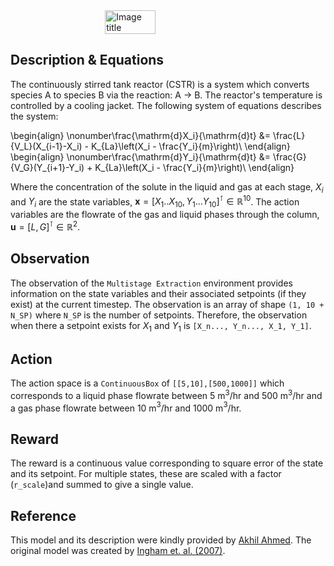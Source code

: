 <script type="text/javascript"
  src="https://cdnjs.cloudflare.com/ajax/libs/mathjax/2.7.0/MathJax.js?config=TeX-AMS_CHTML">
</script>
<script type="text/x-mathjax-config">
  MathJax.Hub.Config({
    tex2jax: {
      inlineMath: [['$','$'], ['\\(','\\)']],
      processEscapes: true},
      jax: ["input/TeX","input/MathML","input/AsciiMath","output/CommonHTML"],
      extensions: ["tex2jax.js","mml2jax.js","asciimath2jax.js","MathMenu.js","MathZoom.js","AssistiveMML.js", "[Contrib]/a11y/accessibility-menu.js"],
      TeX: {
      extensions: ["AMSmath.js","AMSsymbols.js","noErrors.js","noUndefined.js"],
      equationNumbers: {
      autoNumber: "AMS"
      }
    }
  });
</script>
<div style="display: flex; justify-content: center;">
  <img src="..\..\img\multistage_extractor.png" alt="Image title" style="width:40%">
</div>
 

## Description & Equations
The continuously stirred tank reactor (CSTR) is a system which converts species A to species B via the reaction: A  →  B. The reactor's temperature is controlled by a cooling jacket. The following system of equations describes the system:


\begin{align}
  \nonumber\frac{\mathrm{d}X_i}{\mathrm{d}t} &= \frac{L}{V_L}(X_{i-1}-X_i) - K_{La}\left(X_i - \frac{Y_i}{m}\right)\\
\end{align}
\begin{align}
  \nonumber\frac{\mathrm{d}Y_i}{\mathrm{d}t} &= \frac{G}{V_G}(Y_{i+1}-Y_i) + K_{La}\left(X_i - \frac{Y_i}{m}\right)\\
\end{align}

Where the concentration of the solute in the liquid and gas at each stage, $X_i$ and $Y_i$ are the state variables, $\mathbf{x} = [X_1..X_{10},Y_1...Y_{10}]^\intercal  \in \mathbb{R}^{10}$. The action variables are the flowrate of the gas and liquid phases through the column, $\mathbf{u} = [L, G]^\intercal \in \mathbb{R}^2$.

## Observation
The observation of the `Multistage Extraction` environment provides information on the state variables and their associated setpoints (if they exist) at the current timestep. The observation is an array of shape `(1, 10 + N_SP)` where `N_SP` is the number of setpoints. Therefore, the observation when there a setpoint exists for $X_1$ and $Y_1$ is
``[X_n..., Y_n..., X_1, Y_1]``.

## Action
The action space is a `ContinuousBox` of `[[5,10],[500,1000]]` which corresponds to a liquid phase flowrate between 5 m$^3$/hr and 500 m$^3$/hr and a gas phase flowrate between 10 m$^3$/hr and 1000 m$^3$/hr.

## Reward

The reward is a continuous value corresponding to square error of the state and its setpoint. For multiple states, these are scaled with a factor (`r_scale`)and summed to give a single value.

## Reference

This model and its description were kindly provided by [Akhil Ahmed](https://scholar.google.com/citations?user=AS34x7cAAAAJ). The original model was created by [Ingham et. al. (2007)](https://onlinelibrary.wiley.com/doi/book/10.1002/9783527614219).